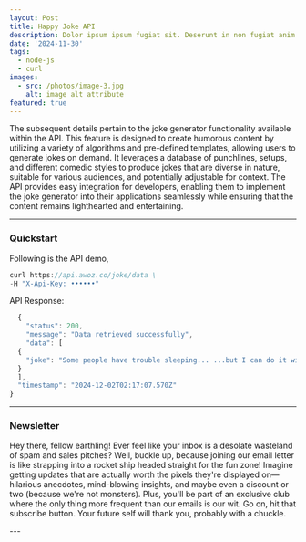 ```yaml
---
layout: Post
title: Happy Joke API
description: Dolor ipsum ipsum fugiat sit. Deserunt in non fugiat anim esse reprehenderit. Amet ea officia proident laboris officia ea eu et et adipisicing officia.
date: '2024-11-30'
tags:
  - node-js
  - curl
images:
  - src: /photos/image-3.jpg
    alt: image alt attribute
featured: true
---
```


The subsequent details pertain to the joke generator functionality available within the API. This feature is designed to create humorous content by utilizing a variety of algorithms and pre-defined templates, allowing users to generate jokes on demand. It leverages a database of punchlines, setups, and different comedic styles to produce jokes that are diverse in nature, suitable for various audiences, and potentially adjustable for context. The API provides easy integration for developers, enabling them to implement the joke generator into their applications seamlessly while ensuring that the content remains lighthearted and entertaining.

---

### Quickstart

Following is the API demo, 

  ```js  {curl} showLineNumbers
  curl https://api.awoz.co/joke/data \
  -H "X-Api-Key: ••••••"

  ```

API Response:
  ```js  {curl} showLineNumbers
    {
      "status": 200,
      "message": "Data retrieved successfully",
      "data": [
    {   
      "joke": "Some people have trouble sleeping... ...but I can do it with my eyes closed..."
    }
    ],
    "timestamp": "2024-12-02T02:17:07.570Z"
  }
  ```

---


### Newsletter

Hey there, fellow earthling! Ever feel like your inbox is a desolate wasteland of spam and sales pitches? Well, buckle up, because joining our email letter is like strapping into a rocket ship headed straight for the fun zone! Imagine getting updates that are actually worth the pixels they're displayed on—hilarious anecdotes, mind-blowing insights, and maybe even a discount or two (because we're not monsters). Plus, you'll be part of an exclusive club where the only thing more frequent than our emails is our wit. Go on, hit that subscribe button. Your future self will thank you, probably with a chuckle.


<Newsletter className="bg-omega-800 p-10" />
---
